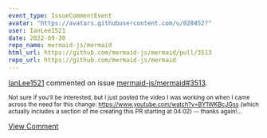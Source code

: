 ```yaml
---
event_type: IssueCommentEvent
avatar: "https://avatars.githubusercontent.com/u/828452?"
user: IanLee1521
date: 2022-09-30
repo_name: mermaid-js/mermaid
html_url: https://github.com/mermaid-js/mermaid/pull/3513
repo_url: https://github.com/mermaid-js/mermaid
---
```


<a href='https://github.com/IanLee1521' target='_blank'>IanLee1521</a> commented on issue <a href='https://github.com/mermaid-js/mermaid/pull/3513' target='_blank'>mermaid-js/mermaid#3513</a>.

<small>Not sure if you'll be interested, but I just posted the video I was working on when I came across the need for this change: https://www.youtube.com/watch?v=BY1WKBcJGss (which actually includes a section of me creating this PR starting at 04:02) -- thanks again!...</small>

<a href='https://github.com/mermaid-js/mermaid/pull/3513' target='_blank'>View Comment</a>